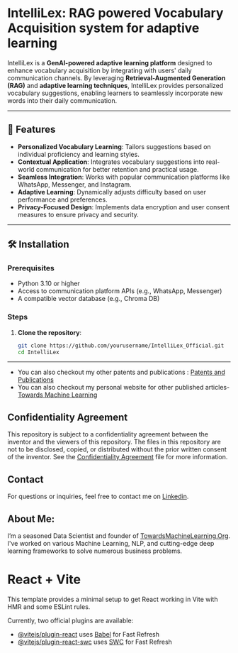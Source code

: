
# IntelliLex: RAG powered Vocabulary Acquisition system for adaptive learning

IntelliLex is a **GenAI-powered adaptive learning platform** designed to enhance vocabulary acquisition by integrating with users' daily communication channels. By leveraging **Retrieval-Augmented Generation (RAG)** and **adaptive learning techniques**, IntelliLex provides personalized vocabulary suggestions, enabling learners to seamlessly incorporate new words into their daily communication.

---

## 🚀 Features

- **Personalized Vocabulary Learning**: Tailors suggestions based on individual proficiency and learning styles.
- **Contextual Application**: Integrates vocabulary suggestions into real-world communication for better retention and practical usage.
- **Seamless Integration**: Works with popular communication platforms like WhatsApp, Messenger, and Instagram.
- **Adaptive Learning**: Dynamically adjusts difficulty based on user performance and preferences.
- **Privacy-Focused Design**: Implements data encryption and user consent measures to ensure privacy and security.

---

## 🛠️ Installation

### Prerequisites
- Python 3.10 or higher
- Access to communication platform APIs (e.g., WhatsApp, Messenger)
- A compatible vector database (e.g., Chroma DB)

### Steps

1. **Clone the repository**:
   ```bash
   git clone https://github.com/yourusername/IntelliLex_Official.git
   cd IntelliLex
   ```
---

- You can also checkout my other patents and publications :  [Patents and Publications](https://github.com/Praveen76/Patents-and-Publications/)
- You can also checkout my personal website for other published articles-  [Towards Machine Learning](https://towardsmachinelearning.org/)

## Confidentiality Agreement

This repository is subject to a confidentiality agreement between the inventor and the viewers of this repository. The files in this repository are not to be disclosed, copied, or distributed without the prior written consent of the inventor. See the [Confidentiality Agreement](https://github.com/Praveen76/Patents-and-Publications/blob/main/ConfidentialityAgreement.md) file for more information.

## Contact

For questions or inquiries, feel free to contact me on [Linkedin](https://www.linkedin.com/in/praveen-kumar-anwla-49169266/).

## **About Me**:
I’m a seasoned Data Scientist and founder of [TowardsMachineLearning.Org](https://towardsmachinelearning.org/). I've worked on various Machine Learning, NLP, and cutting-edge deep learning frameworks to solve numerous business problems.


# React + Vite

This template provides a minimal setup to get React working in Vite with HMR and some ESLint rules.

Currently, two official plugins are available:

- [@vitejs/plugin-react](https://github.com/vitejs/vite-plugin-react/blob/main/packages/plugin-react/README.md) uses [Babel](https://babeljs.io/) for Fast Refresh
- [@vitejs/plugin-react-swc](https://github.com/vitejs/vite-plugin-react-swc) uses [SWC](https://swc.rs/) for Fast Refresh

